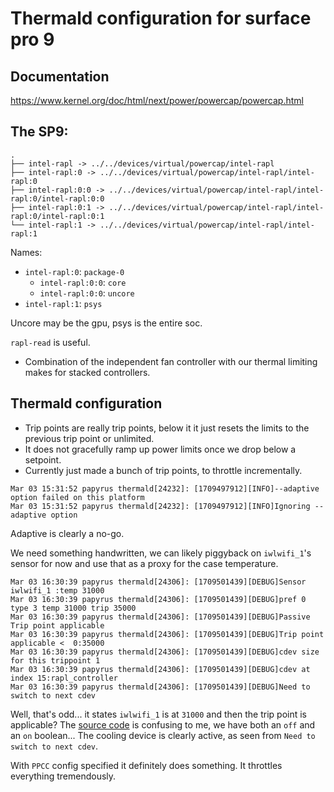 # Thermald configuration for surface pro 9

## Documentation

https://www.kernel.org/doc/html/next/power/powercap/powercap.html

## The SP9:
```
.
├── intel-rapl -> ../../devices/virtual/powercap/intel-rapl
├── intel-rapl:0 -> ../../devices/virtual/powercap/intel-rapl/intel-rapl:0
├── intel-rapl:0:0 -> ../../devices/virtual/powercap/intel-rapl/intel-rapl:0/intel-rapl:0:0
├── intel-rapl:0:1 -> ../../devices/virtual/powercap/intel-rapl/intel-rapl:0/intel-rapl:0:1
└── intel-rapl:1 -> ../../devices/virtual/powercap/intel-rapl/intel-rapl:1
```

Names:
 - `intel-rapl:0`: `package-0`
   - `intel-rapl:0:0`: `core`
   - `intel-rapl:0:0`: `uncore`
 - `intel-rapl:1`: `psys`

Uncore may be the gpu, psys is the entire soc.

`rapl-read` is useful.

- Combination of the independent fan controller with our thermal limiting makes for stacked controllers.


## Thermald configuration

- Trip points are really trip points, below it it just resets the limits to the previous trip point or unlimited.
- It does not gracefully ramp up power limits once we drop below a setpoint.
- Currently just made a bunch of trip points, to throttle incrementally.


```
Mar 03 15:31:52 papyrus thermald[24232]: [1709497912][INFO]--adaptive option failed on this platform
Mar 03 15:31:52 papyrus thermald[24232]: [1709497912][INFO]Ignoring --adaptive option
```

Adaptive is clearly a no-go.

We need something handwritten, we can likely piggyback on `iwlwifi_1`'s sensor for now and use that as a proxy for the case temperature.

```
Mar 03 16:30:39 papyrus thermald[24306]: [1709501439][DEBUG]Sensor iwlwifi_1 :temp 31000
Mar 03 16:30:39 papyrus thermald[24306]: [1709501439][DEBUG]pref 0 type 3 temp 31000 trip 35000
Mar 03 16:30:39 papyrus thermald[24306]: [1709501439][DEBUG]Passive Trip point applicable
Mar 03 16:30:39 papyrus thermald[24306]: [1709501439][DEBUG]Trip point applicable <  0:35000
Mar 03 16:30:39 papyrus thermald[24306]: [1709501439][DEBUG]cdev size for this trippoint 1
Mar 03 16:30:39 papyrus thermald[24306]: [1709501439][DEBUG]cdev at index 15:rapl_controller
Mar 03 16:30:39 papyrus thermald[24306]: [1709501439][DEBUG]Need to switch to next cdev
```

Well, that's odd... it states `iwlwifi_1` is at `31000` and then the trip point is applicable? The [source code](https://github.com/intel/thermal_daemon/blob/9ac497badd88d9a31b0dfde98d8a9054a4087008/src/thd_trip_point.cpp#L234-L242) is confusing to me, we have both an `off` and an `on` boolean... The cooling device is clearly active, as seen from `Need to switch to next cdev`.


With `PPCC` config specified it definitely does something. It throttles everything tremendously.

